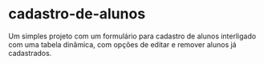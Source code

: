 # cadastro-de-alunos
Um simples projeto com um formulário para cadastro de alunos interligado com uma tabela dinâmica, com opções de editar e remover alunos já cadastrados.
